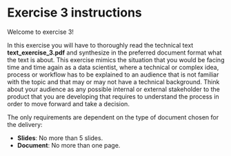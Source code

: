 # Exercise 3 instructions

Welcome to exercise 3!

In this exercise you will have to thoroughly read the technical text  **text_exercise_3.pdf** and
synthesize in the preferred document format what the text is about. This exercise mimics
the situation that you would be facing time and time again as a data scientist, where a technical or complex idea, process
or workflow has to be explained to an audience that is not familiar with the topic and that may or may not have a technical
background. Think about your audience as any possible internal or external stakeholder to the product that you are
developing that requires to understand the process in order to move forward and take a decision.


The only requirements are dependent on the type of document chosen for the delivery:
* **Slides**: No more than 5 slides.
* **Document**: No more than one page.
